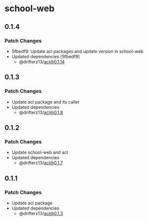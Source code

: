 # school-web

## 0.1.4

### Patch Changes

- 5fbedf9: Update acl packages and update version in school-web
- Updated dependencies [5fbedf9]
  - @drifterz13/acl@0.1.14

## 0.1.3

### Patch Changes

- Update acl package and its caller
- Updated dependencies
  - @drifterz13/acl@0.1.8

## 0.1.2

### Patch Changes

- Update school-web and acl
- Updated dependencies
  - @drifterz13/acl@0.1.7

## 0.1.1

### Patch Changes

- Update acl package
- Updated dependencies
  - @drifterz13/acl@0.1.3
